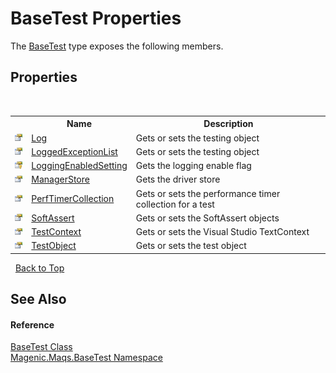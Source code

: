 # BaseTest Properties
 

The <a href="#/MAQS_5/BaseTest_AUTOGENERATED/BaseTest_Class">BaseTest</a> type exposes the following members.


## Properties
&nbsp;<table><tr><th></th><th>Name</th><th>Description</th></tr><tr><td>![Public property](media/pubproperty.gif "Public property")</td><td><a href="#/MAQS_5/BaseTest_AUTOGENERATED/BaseTest-Log_Property">Log</a></td><td>
Gets or sets the testing object</td></tr><tr><td>![Public property](media/pubproperty.gif "Public property")</td><td><a href="#/MAQS_5/BaseTest_AUTOGENERATED/BaseTest-LoggedExceptionList_Property">LoggedExceptionList</a></td><td>
Gets or sets the testing object</td></tr><tr><td>![Protected property](media/protproperty.gif "Protected property")</td><td><a href="#/MAQS_5/BaseTest_AUTOGENERATED/BaseTest-LoggingEnabledSetting_Property">LoggingEnabledSetting</a></td><td>
Gets the logging enable flag</td></tr><tr><td>![Public property](media/pubproperty.gif "Public property")</td><td><a href="#/MAQS_5/BaseTest_AUTOGENERATED/BaseTest-ManagerStore_Property">ManagerStore</a></td><td>
Gets the driver store</td></tr><tr><td>![Public property](media/pubproperty.gif "Public property")</td><td><a href="#/MAQS_5/BaseTest_AUTOGENERATED/BaseTest-PerfTimerCollection_Property">PerfTimerCollection</a></td><td>
Gets or sets the performance timer collection for a test</td></tr><tr><td>![Public property](media/pubproperty.gif "Public property")</td><td><a href="#/MAQS_5/BaseTest_AUTOGENERATED/BaseTest-SoftAssert_Property">SoftAssert</a></td><td>
Gets or sets the SoftAssert objects</td></tr><tr><td>![Public property](media/pubproperty.gif "Public property")</td><td><a href="#/MAQS_5/BaseTest_AUTOGENERATED/BaseTest-TestContext_Property">TestContext</a></td><td>
Gets or sets the Visual Studio TextContext</td></tr><tr><td>![Public property](media/pubproperty.gif "Public property")</td><td><a href="#/MAQS_5/BaseTest_AUTOGENERATED/BaseTest-TestObject_Property">TestObject</a></td><td>
Gets or sets the test object</td></tr></table>&nbsp;
<a href="#basetest-properties">Back to Top</a>

## See Also


#### Reference
<a href="#/MAQS_5/BaseTest_AUTOGENERATED/BaseTest_Class">BaseTest Class</a><br /><a href="#/MAQS_5/BaseTest_AUTOGENERATED/Magenic-Maqs-BaseTest_Namespace">Magenic.Maqs.BaseTest Namespace</a><br />